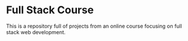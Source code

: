 # Full Stack Course
This is a repository full of projects from an online course focusing on full stack web development.
